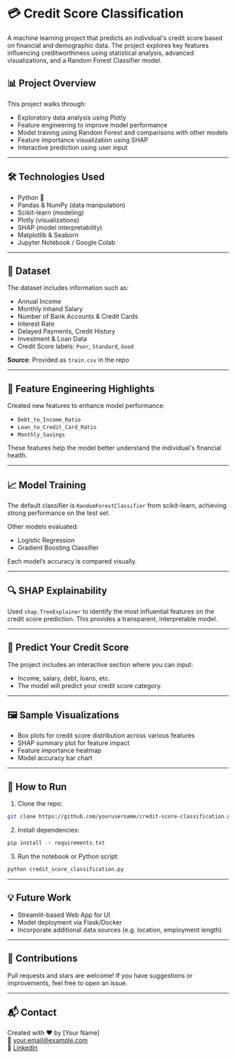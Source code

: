 # 💳 Credit Score Classification

A machine learning project that predicts an individual's credit score based on financial and demographic data. The project explores key features influencing creditworthiness using statistical analysis, advanced visualizations, and a Random Forest Classifier model.

## 📊 Project Overview

This project walks through:
- Exploratory data analysis using Plotly
- Feature engineering to improve model performance
- Model training using Random Forest and comparisons with other models
- Feature importance visualization using SHAP
- Interactive prediction using user input

---

## 🛠️ Technologies Used

- Python 🐍
- Pandas & NumPy (data manipulation)
- Scikit-learn (modeling)
- Plotly (visualizations)
- SHAP (model interpretability)
- Matplotlib & Seaborn
- Jupyter Notebook / Google Colab

---

## 📂 Dataset

The dataset includes information such as:
- Annual Income
- Monthly Inhand Salary
- Number of Bank Accounts & Credit Cards
- Interest Rate
- Delayed Payments, Credit History
- Investment & Loan Data
- Credit Score labels: `Poor`, `Standard`, `Good`

**Source**: Provided as `train.csv` in the repo

---

## 🧠 Feature Engineering Highlights

Created new features to enhance model performance:
- `Debt_to_Income_Ratio`
- `Loan_to_Credit_Card_Ratio`
- `Monthly_Savings`

These features help the model better understand the individual's financial health.

---

## 📈 Model Training

The default classifier is `RandomForestClassifier` from scikit-learn, achieving strong performance on the test set.

Other models evaluated:
- Logistic Regression
- Gradient Boosting Classifier

Each model’s accuracy is compared visually.

---

## 🔍 SHAP Explainability

Used `shap.TreeExplainer` to identify the most influential features on the credit score prediction. This provides a transparent, interpretable model.

---

## 🎯 Predict Your Credit Score

The project includes an interactive section where you can input:
- Income, salary, debt, loans, etc.
- The model will predict your credit score category.

---

## 🖼️ Sample Visualizations

- Box plots for credit score distribution across various features
- SHAP summary plot for feature impact
- Feature importance heatmap
- Model accuracy bar chart

---

## 🚀 How to Run

1. Clone the repo:
```bash
git clone https://github.com/yourusername/credit-score-classification.git
```

2. Install dependencies:
```bash
pip install -r requirements.txt
```

3. Run the notebook or Python script:
```bash
python credit_score_classification.py
```

---

## 💡 Future Work

- Streamlit-based Web App for UI
- Model deployment via Flask/Docker
- Incorporate additional data sources (e.g. location, employment length)

---

## 🤝 Contributions

Pull requests and stars are welcome! If you have suggestions or improvements, feel free to open an issue.

---

## 📬 Contact

Created with ❤️ by [Your Name]  
📧 your.email@example.com  
🔗 [LinkedIn](https://www.linkedin.com/in/yourprofile)

